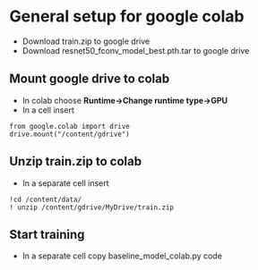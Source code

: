 # General setup for google colab
* Download train.zip to google drive
* Download resnet50_fconv_model_best.pth.tar to google drive
## Mount google drive to colab
* In colab choose **Runtime->Change runtime type->GPU**
* In a cell insert
```
from google.colab import drive
drive.mount("/content/gdrive")
```
## Unzip train.zip to colab
* In a separate cell insert
```
!cd /content/data/
! unzip /content/gdrive/MyDrive/train.zip
```
## Start training
* In a separate cell copy baseline_model_colab.py code
